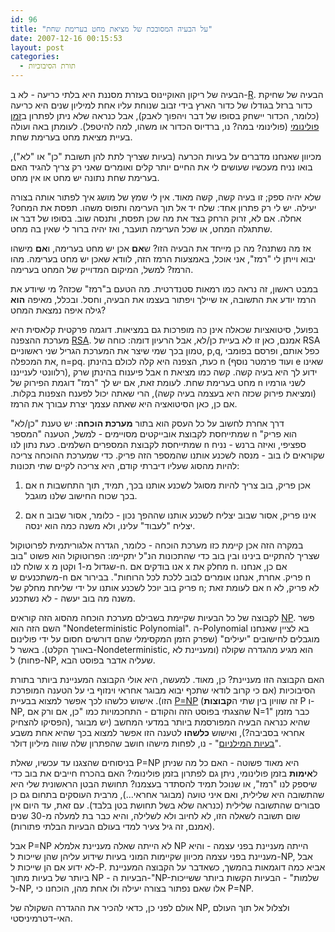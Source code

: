 ```yaml
---
id: 96
title: "על הבעיה המסובכת של מציאת מחט בערימת שחת"
date: 2007-12-16 00:15:53
layout: post
categories: 
  - תורת הסיבוכיות
---
```

הבעיה של ריקון האוקיינוס בעזרת מסננת היא בלתי כריעה - לא ב-<a href="http://en.wikipedia.org/wiki/R_%28complexity%29">R</a>. הבעיה של שחיקת כדור ברזל בגודלו של כדור הארץ בידי זבוב שנוחת עליו אחת למיליון שנים היא כריעה (כלומר, הכדור יישחק בסופו של דבר ויהפוך לאבק), אבל כנראה שלא ניתן לפתרון ב<a href="http://he.wikipedia.org/wiki/%D7%96%D7%9E%D7%9F_%D7%A8%D7%99%D7%A6%D7%94_%D7%A4%D7%95%D7%9C%D7%99%D7%A0%D7%95%D7%9E%D7%99">זמן פולינומי</a> (פולינומי במה? נו, ברדיוס הכדור או משהו, למה להיטפל). לעומתן באה ועולה בעיית מציאת מחט בערימת שחת.

מכיוון שאנחנו מדברים על בעיות הכרעה (בעיות שצריך לתת להן תשובת "כן" או "לא"), בואו נניח מעכשיו שעושים לי את החיים יותר קלים ואומרים שאני רק צריך להגיד האם בערימת שחת נתונה יש מחט או אין מחט.

שלא יהיה ספק; זו בעיה קשה, קשה מאוד. אין לי שמץ של מושג איך לפתור אותה בצורה יעילה. יש לי רק פתרון אחד: שלח יד אל תוך הערימה ותפוס משהו. תפסת את המחט? אחלה. אם לא, זרוק הרחק בצד את מה שכן תפסת, ותנסה שוב.  בסופו של דבר או שתתגלה המחט, או שכל הערימה תועבר, ואז יהיה ברור לי שאין בה מחט.

אז מה נשתנה? מה כן מייחד את הבעיה הזו? ש<strong>אם</strong> אכן יש מחט בערימה, ו<strong>אם</strong> מישהו יבוא וייתן לי "רמז", אני אוכל, באמצעות הרמז הזה, לוודא שאכן יש מחט בערימה. מהו הרמז? למשל, המיקום המדוייק של המחט בערימה.

במבט ראשון, זה נראה כמו רמאות סטנדרטית. מה הטעם ב"רמז" שכזה? מי שיודע את הרמז יודע את התשובה, אז שיילך ויפתור בעצמו את הבעיה, וחסל. ובכלל, מאיפה <strong>הוא</strong> גילה איפה נמצאת המחט?

בפועל, סיטואציות שכאלה אינן כה מופרכות גם במציאות. דוגמה פרקטית קלאסית היא מערכת ההצפנה <a href="http://he.wikipedia.org/wiki/RSA">RSA</a>. אמנם, כאן זו לא בעיית כן/לא, אבל הרעיון דומה: כוחה של RSA טמון בכך שמי שיצר את המערכת הגריל שני ראשוניים, p,q, כפל אותם, ופרסם בפומבי את המכפלה, n=pq. כעת, הצפנה היא קלה לכולם בהינתן n (ועוד פרמטר נוסף e שאינו רלוונטי לענייננו), אבל פיענוח בהינתן שרק n ידוע לך היא בעיה קשה. קשה כמו מציאת מחט בערימת שחת. לעומת זאת, אם יש לך "רמז" דוגמת הפירוק של n לשני גורמיו (ומציאת פירוק שכזה היא בעצמה בעיה קשה), הרי שאתה יכול לפענח הצפנות בקלות. אם כן, כאן הסיטואציה היא שאתה עצמך יצרת עבורך את הרמז.

דרך אחרת לחשוב על כל העסק הוא בתור <strong>מערכת הוכחה</strong>: יש טענת "כן/לא" שמתייחסת לקבוצת אובייקטים מסויימים - למשל, הטענה "המספר n הוא פריק" שמתייחסת לקבוצת המספרים השלמים. כעת נתון לנו n ספציפי, ואיזה ברנש - נניח שקוראים לו בוב - מנסה לשכנע אותנו שהמספר הזה פריק. כדי שמערכת ההוכחה צריכה להיות מהסוג שעליו דיברתי קודם, היא צריכה לקיים שתי תכונות:

1) אם n אכן פריק, בוב צריך להיות מסוגל לשכנע אותנו בכך, תמיד, תוך התחשבות בכך שכוח החישוב שלנו מוגבל.

2) אם n אינו פריק, אסור שבוב יצליח לשכנע אותנו שההפך נכון - כלומר, אסור שבוב יצליח "לעבוד" עלינו, ולא משנה כמה הוא ינסה.

במקרה הזה אכן קיימת כזו מערכת הוכחה - כלומר, הגדרה אלגוריתמית לפרוטוקול שצריך להתקיים בינינו ובין בוב כדי שהתכונות הנ"ל יתקיימו: הפרוטוקול הוא פשוט "בוב שולח לנו x שגדול מ-1 וקטן מ-n. אנו בודקים אם x מחלק את n. אם כן, אנחנו משתכנעים ש-n פריק. אחרת, אנחנו אומרים לבוב ללכת לכל הרוחות". בבירור אם n פריק בוב יוכל לשכנע אותנו על ידי שליחת מחלק של n; אם לעומת זאת n לא פריק, לא משנה מה בוב יעשה - לא נשתכנע.

לקבוצה של כל הבעיות שקיימת בשבילם מערכת הוכחה מהסוג הזה קוראים <a href="http://he.wikipedia.org/wiki/NP">NP</a>. פשר השם הזה הוא "Nondeterministic Polynomial". ה-Polynomial בא לציין שאנחנו מוגבלים לחישובים "יעילים" (שפרק הזמן המקסימלי שהם דורשים חסום על ידי פולינום באורך הקלט). באשר ל-Nondeterministic, הוא מגיע מהגדרה שקולה (ומעניינת לא פחות) ל-NP, שעליה אדבר בפוסט הבא.

האם הקבוצה הזו מעניינת? כן, מאוד. למעשה, היא אולי הקבוצה המעניינת ביותר בתורת הסיבוכיות (אם כי קרוב לודאי שתכף יבוא מבוגר אחראי וינזוף בי על הטענה המופרכת הזו). אישוש כלשהו לכך אפשר למצוא בבעיית <a href="http://he.wikipedia.org/wiki/P%3DNP">P=NP</a> (זה שוויון בין שתי ה<strong>קבוצות</strong> P ו-NP, שהצגתי בפוסט הזה והקודם - התחכמויות כמו "כן, אם ורק אם N=1" כבר מזמן הפסיקו להצחיק), שהיא כנראה הבעיה המפורסמת ביותר במדעי המחשב (יש מבוגר אחראי בסביבה?), ואישוש <strong>כלשהו</strong> לטענה הזו אפשר למצוא בכך שהיא אחת משבע "<a href="http://he.wikipedia.org/wiki/%D7%91%D7%A2%D7%99%D7%95%D7%AA_%D7%94%D7%9E%D7%99%D7%9C%D7%A0%D7%99%D7%95%D7%9D">בעיות המילניום</a>" - נו, לפחות מישהו חושב שהפתרון שלה שווה מיליון דולר.

בניסוחים שהצגנו עד עכשיו, שאלת P=NP היא מאוד פשוטה - האם כל מה שניתן ל<strong>אימות</strong> בזמן פולינומי, ניתן גם לפתרון בזמן פולינומי? האם בהכרח חייבים את בוב כדי שיספק לנו "רמז", או שנוכל תמיד להסתדר בעצמנו? תחושת הבטן הראשונית שלי היא שהתשובה היא שלילית, ואם איני טועה (מבוגר אחראי...), מרבית העוסקים בתחום גם כן סבורים שהתשובה שלילית (כנראה שלא בשל תחושת בטן בלבד). עם זאת, עד היום אין שום תשובה לשאלה הזו, לא לחיוב ולא לשלילה, והיא כבר בת למעלה מ-30 שנים (אמנם, זה גיל צעיר למדי בעולם הבעיות הבלתי פתורות).

אבל P=NP לא הייתה שאלה מעניינת אלמלא NP הייתה מעניינת בפני עצמה - והיא מעניינת בפני עצמה מכיוון שקיימות המוני בעיות שידוע עליהן שהן שייכות ל-NP, אבל לא ידוע אם הן שייכות ל-P. אביא כמה דוגמאות בהמשך, כשאדבר על הקבוצה המעניינת ביותר של בעיות מתוך NP - הבעיות ה-"NP-שלמות" - הבעיות הקשות ביותר ששייכות ל-NP, אלו שאם נפתור בצורה יעילה ולו אחת מהן, הוכחנו כי P=NP.

אולם לפני כן, כדאי להכיר את ההגדרה השקולה של NP, ולצלול אל תוך העולם האי-דטרמיניסטי.
